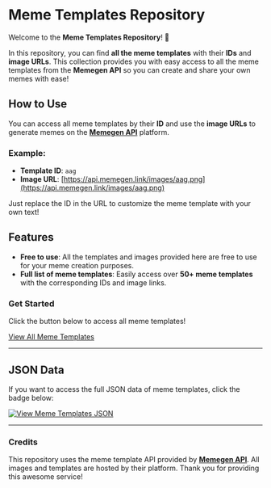# Meme Templates Repository

Welcome to the **Meme Templates Repository**! 🎉

In this repository, you can find **all the meme templates** with their **IDs** and **image URLs**. This collection provides you with easy access to all the meme templates from the **Memegen API** so you can create and share your own memes with ease!

## How to Use

You can access all meme templates by their **ID** and use the **image URLs** to generate memes on the **[Memegen API](https://api.memegen.link/)** platform.

### Example:
- **Template ID**: `aag`
- **Image URL**: [https://api.memegen.link/images/aag.png](https://api.memegen.link/images/aag.png)

Just replace the ID in the URL to customize the meme template with your own text!

## Features

- **Free to use**: All the templates and images provided here are free to use for your meme creation purposes.
- **Full list of meme templates**: Easily access over **50+ meme templates** with the corresponding IDs and image links.
  
### Get Started

Click the button below to access all meme templates!

[View All Meme Templates](https://github.com/yourusername/your-repository-name)  

---

## JSON Data

If you want to access the full JSON data of meme templates, click the badge below:

[![View Meme Templates JSON](https://img.shields.io/badge/View_Meme_Templates_JSON-brightgreen?style=flat&logo=github)](https://raw.githubusercontent.com/yourusername/your-repository-name/main/meme_templates.json)

---

### Credits

This repository uses the meme template API provided by **[Memegen API](https://api.memegen.link/)**. All images and templates are hosted by their platform. Thank you for providing this awesome service!
